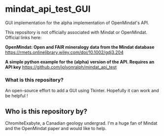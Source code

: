 # mindat_api_test_GUI
GUI implementation for the alpha implementation of OpenMindat's API. 

This repository is not officially associated with Mindat or OpenMindat. Official links here: 

**OpenMindat: Open and FAIR mineralogy data from the Mindat database** https://rmets.onlinelibrary.wiley.com/doi/10.1002/gdj3.204

**A simple python example for the (alpha) version of the API. Requires an API key** https://github.com/jolyonralph/mindat_api_test



### What is this repository?

An open-source effort to add a GUI using Tkinter. Hopefully it can work and be helpful ! 


## Who is this repository by?

ChromiteExabyte, a Canadian geology undergrad. I'm a huge fan of Mindat and the OpenMindat paper and would like to help.
